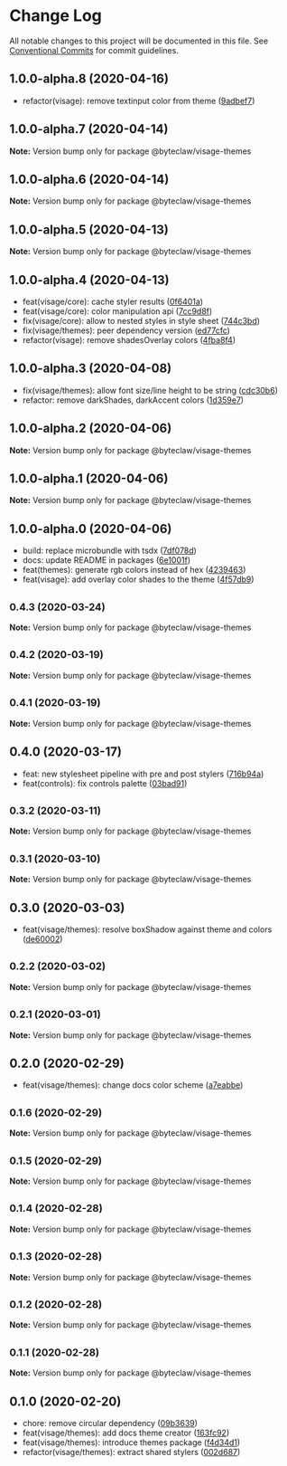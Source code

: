 # Change Log

All notable changes to this project will be documented in this file.
See [Conventional Commits](https://conventionalcommits.org) for commit guidelines.

## 1.0.0-alpha.8 (2020-04-16)

* refactor(visage): remove textinput color from theme ([9adbef7](https://github.com/Byteclaw/visage/commit/9adbef7))





## 1.0.0-alpha.7 (2020-04-14)

**Note:** Version bump only for package @byteclaw/visage-themes





## 1.0.0-alpha.6 (2020-04-14)

**Note:** Version bump only for package @byteclaw/visage-themes





## 1.0.0-alpha.5 (2020-04-13)

**Note:** Version bump only for package @byteclaw/visage-themes





## 1.0.0-alpha.4 (2020-04-13)

* feat(visage/core): cache styler results ([0f6401a](https://github.com/Byteclaw/visage/commit/0f6401a))
* feat(visage/core): color manipulation api ([7cc9d8f](https://github.com/Byteclaw/visage/commit/7cc9d8f))
* fix(visage/core): allow to nested styles in style sheet ([744c3bd](https://github.com/Byteclaw/visage/commit/744c3bd))
* fix(visage/themes): peer dependency version ([ed77cfc](https://github.com/Byteclaw/visage/commit/ed77cfc))
* refactor(visage): remove shadesOverlay colors ([4fba8f4](https://github.com/Byteclaw/visage/commit/4fba8f4))





## 1.0.0-alpha.3 (2020-04-08)

* fix(visage/themes): allow font size/line height to be string ([cdc30b6](https://github.com/Byteclaw/visage/commit/cdc30b6))
* refactor: remove darkShades, darkAccent colors ([1d359e7](https://github.com/Byteclaw/visage/commit/1d359e7))





## 1.0.0-alpha.2 (2020-04-06)

**Note:** Version bump only for package @byteclaw/visage-themes





## 1.0.0-alpha.1 (2020-04-06)

**Note:** Version bump only for package @byteclaw/visage-themes





## 1.0.0-alpha.0 (2020-04-06)

* build: replace microbundle with tsdx ([7df078d](https://github.com/Byteclaw/visage/commit/7df078d))
* docs: update README in packages ([6e1001f](https://github.com/Byteclaw/visage/commit/6e1001f))
* feat(themes): generate rgb colors instead of hex ([4239463](https://github.com/Byteclaw/visage/commit/4239463))
* feat(visage): add overlay color shades to the theme ([4f57db9](https://github.com/Byteclaw/visage/commit/4f57db9))





## <small>0.4.3 (2020-03-24)</small>

**Note:** Version bump only for package @byteclaw/visage-themes





## <small>0.4.2 (2020-03-19)</small>

**Note:** Version bump only for package @byteclaw/visage-themes





## <small>0.4.1 (2020-03-19)</small>

**Note:** Version bump only for package @byteclaw/visage-themes





## 0.4.0 (2020-03-17)

* feat: new stylesheet pipeline with pre and post stylers ([716b94a](https://github.com/Byteclaw/visage/commit/716b94a))
* feat(controls): fix controls palette ([03bad91](https://github.com/Byteclaw/visage/commit/03bad91))





## <small>0.3.2 (2020-03-11)</small>

**Note:** Version bump only for package @byteclaw/visage-themes





## <small>0.3.1 (2020-03-10)</small>

**Note:** Version bump only for package @byteclaw/visage-themes





## 0.3.0 (2020-03-03)

* feat(visage/themes): resolve boxShadow against theme and colors ([de60002](https://github.com/Byteclaw/visage/commit/de60002))





## <small>0.2.2 (2020-03-02)</small>

**Note:** Version bump only for package @byteclaw/visage-themes





## <small>0.2.1 (2020-03-01)</small>

**Note:** Version bump only for package @byteclaw/visage-themes





## 0.2.0 (2020-02-29)

* feat(visage/themes): change docs color scheme ([a7eabbe](https://github.com/Byteclaw/visage/commit/a7eabbe))





## <small>0.1.6 (2020-02-29)</small>

**Note:** Version bump only for package @byteclaw/visage-themes





## <small>0.1.5 (2020-02-29)</small>

**Note:** Version bump only for package @byteclaw/visage-themes





## <small>0.1.4 (2020-02-28)</small>

**Note:** Version bump only for package @byteclaw/visage-themes





## <small>0.1.3 (2020-02-28)</small>

**Note:** Version bump only for package @byteclaw/visage-themes





## <small>0.1.2 (2020-02-28)</small>

**Note:** Version bump only for package @byteclaw/visage-themes





## <small>0.1.1 (2020-02-28)</small>

**Note:** Version bump only for package @byteclaw/visage-themes





## 0.1.0 (2020-02-20)

* chore: remove circular dependency ([09b3639](https://github.com/Byteclaw/visage/commit/09b3639))
* feat(visage/themes): add docs theme creator ([163fc92](https://github.com/Byteclaw/visage/commit/163fc92))
* feat(visage/themes): introduce themes package ([f4d34d1](https://github.com/Byteclaw/visage/commit/f4d34d1))
* refactor(visage/themes): extract shared stylers ([002d687](https://github.com/Byteclaw/visage/commit/002d687))
